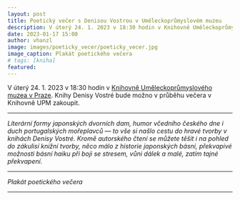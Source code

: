 ```yaml
---
layout: post
title: Poetický večer s Denisou Vostrou v Uměleckoprůmyslovém muzeu
description: V úterý 24. 1. 2023 v 18:30 hodin v Knihovně Uměleckoprůmyslového muzea v Praze. Knihy Denisy Vostré bude možno v průběhu večera v Knihovně UPM zakoupit.
date: 2023-01-17 15:00
author: vhanzl
image: images/poeticky_vecer/poeticky_vecer.jpg
image_caption: Plakát poetického večera
# tags: [kniha]
featured:
---
```


V úterý 24. 1. 2023 v 18:30 hodin v [Knihovně Uměleckoprůmyslového muzea v Praze](https://www.upm.cz/navstivte-nas/oteviraci-doba/). Knihy Denisy Vostré bude možno v průběhu večera v Knihovně UPM zakoupit.

---

_Literární formy japonských dvorních dam, humor včedního českého dne i duch portugalských mořeplavců — to vše si našlo cestu do hravé tvorby v knihách Denisy Vostré. Kromě autorského čtení se můžete těšit i na pohled do zákulisí knižní tvorby, něco málo z historie japonských básní, překvapivé možnosti básní haiku při boji se stresem, vůni dálek a malé, zatím tajné překvapení._

---

<div class="gallery-box">
  <div class="gallery">
    <img src="{{site.baseurl}}/images/poeticky_vecer/poeticky_vecer.jpg" loading="lazy" alt="">
  </div>
  <em>Plakát poetického večera</em>
</div>

---
